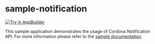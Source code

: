 sample-notification
===================
<a href="https://platform.telerik.com/#appbuilder/clone/https%3A%2F%2Fgithub.com%2FIcenium%2Fsample-notification" target="_blank"><img src="http://docs.telerik.com/platform/appbuilder/sample-apps/images/try-in-appbuilder.png" alt="Try in AppBuilder" title="Try in AppBuilder" /></a>

This sample application demonstrates the usage of Cordova Notification API. For more information please refer to the [sample documentation](http://docs.telerik.com/platform/appbuilder/sample-apps/sample-notification).
